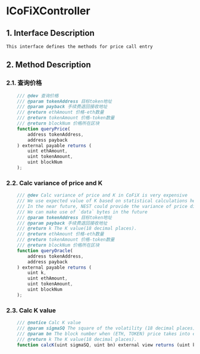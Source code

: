 # ICoFiXController

## 1. Interface Description
    This interface defines the methods for price call entry

## 2. Method Description

### 2.1. 查询价格

```javascript
    /// @dev 查询价格
    /// @param tokenAddress 目标token地址
    /// @param payback 手续费退回接收地址
    /// @return ethAmount 价格-eth数量
    /// @return tokenAmount 价格-token数量
    /// @return blockNum 价格所在区块
    function queryPrice(
        address tokenAddress,
        address payback
    ) external payable returns (
        uint ethAmount, 
        uint tokenAmount, 
        uint blockNum
    );
```

### 2.2. Calc variance of price and K

```javascript
    /// @dev Calc variance of price and K in CoFiX is very expensive
    /// We use expected value of K based on statistical calculations here to save gas
    /// In the near future, NEST could provide the variance of price directly. We will adopt it then.
    /// We can make use of `data` bytes in the future
    /// @param tokenAddress 目标token地址
    /// @param payback 手续费退回接收地址
    /// @return k The K value(18 decimal places).
    /// @return ethAmount 价格-eth数量
    /// @return tokenAmount 价格-token数量
    /// @return blockNum 价格所在区块
    function queryOracle(
        address tokenAddress,
        address payback
    ) external payable returns (
        uint k, 
        uint ethAmount, 
        uint tokenAmount, 
        uint blockNum
    );
```

### 2.3. Calc K value

```javascript
    /// @notice Calc K value
    /// @param sigmaSQ The square of the volatility (18 decimal places).
    /// @param bn The block number when (ETH, TOKEN) price takes into effective
    /// @return k The K value(18 decimal places).
    function calcK(uint sigmaSQ, uint bn) external view returns (uint k);
```